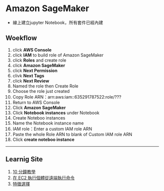 # Amazon SageMaker
* 線上建立jupyter Notebook，所有套件已經內建

## Woekflow
1. click **AWS Console**
2. click **IAM** to build role of Amazon SageMaker
3. click **Roles** and create role
4. click **Amazon SageMaker**
5. click **Next Permission**
6. clivk **Next Tags**
7. click **Next Review**
8. Named the role then Create Role
9. Choose the role just created
10. Copy Role ARN：arn:aws:iam::635291787522:role/???
11. Return to AWS Console
12. Click **Amazon SageMaker**
13. Click **Notebook instances** under Notebook
14. Create Noteboo instances
15. Name the Notebook instance name
16. IAM role：Enter a custom IAM role ARN
17. Paste the whole Role ARN to blank of Custom IAM role ARN
18. Click **create noteboo instance**
---
## Learnig Site
1. [10 分鐘教學](https://aws.amazon.com/tw/getting-started/tutorials/)  
2. [在 EC2 執行個體從遠端執行命令](https://aws.amazon.com/tw/getting-started/tutorials/remotely-run-commands-ec2-instance-systems-manager/?trk=gs_card)
3. [特徵選擇](https://docs.google.com/presentation/d/e/2PACX-1vSxkwT_WVDFCE3AHKm2cJXTqAjNREVzKfDN9y8F05a-yGRxBq6Khe9_asBc0AtwkS4CEj8VGv2-KKIk/pub?start=false&loop=false&delayms=3000&slide=id.g631028f15a_0_278)
